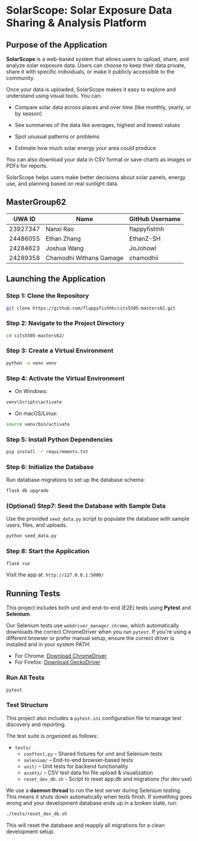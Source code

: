 # SolarScope: Solar Exposure Data Sharing & Analysis Platform

## Purpose of the Application

**SolarScope** is a web-based system that allows users to upload, share, and analyze solar exposure data. Users can choose to keep their data private, share it with specific individuals, or make it publicly accessible to the community.

Once your data is uploaded, SolarScope makes it easy to explore and understand using visual tools. You can:

- Compare solar data across places and over time (like monthly, yearly, or by season)

- See summaries of the data like averages, highest and lowest values

- Spot unusual patterns or problems

- Estimate how much solar energy your area could produce

You can also download your data in CSV format or save charts as images or PDFs for reports.

SolarScope helps users make better decisions about solar panels, energy use, and planning based on real sunlight data.

## MasterGroup62

| UWA ID   | Name                    | GitHub Username |
| -------- | ----------------------- | --------------- |
| 23927347 | Nanxi Rao               | flappyfishhh    |
| 24486055 | Ethan Zhang             | EthanZ-SH       |
| 24284623 | Joshua Wang             | JoJohowl        |
| 24289358 | Chamodhi Withana Gamage | chamodhii       |

## Launching the Application

### Step 1: Clone the Repository

```bash
git clone https://github.com/flappyfishhh/cits5505-masters62.git
```

### Step 2: Navigate to the Project Directory

```bash
cd cits5505-masters62/
```

### Step 3: Create a Virtual Environment

```bash
python -m venv venv
```

### Step 4: Activate the Virtual Environment

- On Windows:

```bash
venv\Scripts\activate
```

- On macOS/Linux:

```bash
source venv/bin/activate
```

### Step 5: Install Python Dependencies

```bash
pip install -r requirements.txt
```

### Step 6: Initialize the Database

Run database migrations to set up the database schema:

```bash
flask db upgrade
```

### (Optional) Step7: Seed the Database with Sample Data

Use the provided `seed_data.py` script to populate the database with sample users, files, and uploads.

```bash
python seed_data.py
```

### Step 8: Start the Application

```bash
flask run
```

Visit the app at: `http://127.0.0.1:5000/`

## Running Tests

This project includes both unit and end-to-end (E2E) tests using **Pytest** and **Selenium**.

Our Selenium tests use `webdriver_manager.chrome`, which automatically downloads the correct ChromeDriver when you run `pytest`.
If you're using a different browser or prefer manual setup, ensure the correct driver is installed and in your system PATH:

- For Chrome: [Download ChromeDriver](https://sites.google.com/chromium.org/driver/)
- For Firefox: [Download GeckoDriver](https://github.com/mozilla/geckodriver/releases)

### Run All Tests

```bash
pytest
```

### Test Structure

This project also includes a `pytest.ini` configuration file to manage test discovery and reporting.

The test suite is organized as follows:

- `tests/`
  - `conftest.py` – Shared fixtures for unit and Selenium tests
  - `selenium/` – End-to-end browser-based tests
  - `unit/` – Unit tests for backend functionality
  - `assets/` – CSV test data for file upload & visualization
  - `reset_dev_db.sh` - Script to reset app.db and migrations (for dev use)

We use a **daemon thread** to run the test server during Selenium testing. This means it shuts down automatically when tests finish.
If something goes wrong and your development database ends up in a broken state, run:

```bash
./tests/reset_dev_db.sh
```

This will reset the database and reapply all migrations for a clean development setup.
